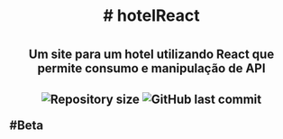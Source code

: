 <h1 align='center'>
# hotelReact
<h1>
<h2 align='center'>
Um site para um hotel utilizando React que permite consumo e manipulação de API
<h2>
<p align='center'>
  <img alt="Repository size" src="https://img.shields.io/github/repo-size/felipehdev/hotelReact">
  <img alt="GitHub last commit" src="https://img.shields.io/github/contributors/felipehdev/hotelReact">
</p>
#Beta
